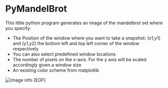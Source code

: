 # PyMandelBrot

This little python program generates an image of the mandelbrot set where you specify:

* The Position of the window where you want to take a snapshot: (x1,y1) and (y1,y2) the bottom left and top left corner of the window respectively
* You can also select predefined window locations
* The number of pixels on the x-axis. For the y axis will be scaled accordingly given a window size
* An existing color scheme from matplotlib

![image info](./images/Mandelbrot_Size:500.PNG)
[EOF]